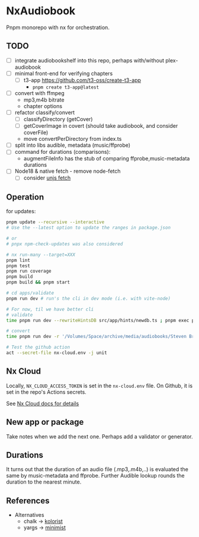 
# NxAudiobook

Pnpm monorepo with nx for orchestration.

## TODO

- [ ] integrate audiobookshelf into this repo, perhaps with/without plex-audiobook
- [ ] minimal front-end for verifying chapters
  - [ ] t3-app <https://github.com/t3-oss/create-t3-app>
    - `pnpm create t3-app@latest`
- [ ] convert with ffmpeg
  - mp3,m4b bitrate
  - chapter options
- [ ] refactor classify/convert
  - [ ] classifyDirectory (getCover)
  - [ ] getCoverImage in covert (should take audiobook, and consider coverFile)
  - move convertPerDirectory from index.ts
- [ ] split into libs audible, metadata (music/ffprobe)
- [ ] command for durations (comparisons):
  - augmentFileInfo has the stub of comparing ffprobe,music-metadata durations
- [ ] Node18 & native fetch - remove node-fetch
  - [ ] consider [unjs fetch](https://github.com/unjs/ohmyfetch)

## Operation

for updates:

```bash
pnpm update --recursive --interactive
# Use the --latest option to update the ranges in package.json

# or 
# pnpx npm-check-updates was also considered
```

```bash
# nx run-many --target=XXX
pnpm lint
pnpm test
pnpm run coverage
pnpm build
pnpm build && pnpm start

# cd apps/validate
pnpm run dev # run's the cli in dev mode (i.e. with vite-node)

# For now, til we have better cli
# validate
time pnpm run dev --rewriteHintsDB src/app/hints/newdb.ts ; pnpm exec prettier --write src/app/hints/newdb.ts ; difft src/app/hints/*db.ts

# convert
time pnpm run dev -r '/Volumes/Space/archive/media/audiobooks/Steven Brust - Khaavren Romances/' --convertDir /Volumes/Space/Reading/convert

# Test the github action
act --secret-file nx-cloud.env -j unit
```

## Nx Cloud

Locally, `NX_CLOUD_ACCESS_TOKEN` is set in the `nx-cloud.env` file.
On Github, it is set in the repo's Actions secrets.

See [Nx Cloud docs for details](https://nx.dev/nx-cloud/account/access-tokens)

## New app or package

Take notes when we add the next one. Perhaps add a validator or generator.

## Durations

It turns out that the duration of an audio file (.mp3,.m4b,..) is evaluated the same by music-metadata and ffprobe.
Further Audible lookup rounds the duration to the nearest minute.

## References

- Alternatives
  - chalk -> [kolorist](https://github.com/marvinhagemeister/kolorist)
  - yargs -> [minimist](https://github.com/minimistjs/minimist)
